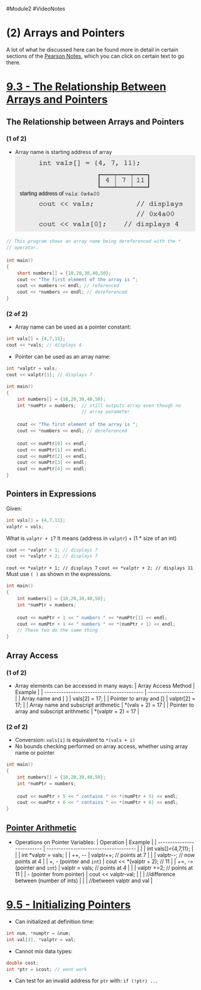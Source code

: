 #Module2 #VideoNotes
# (2) Arrays and Pointers
A lot of what he discussed here can be found more in detail in certain sections of the [Pearson Notes](../Pearson%20Notes), which you can click on certain text to go there.
# [9.3 - The Relationship Between Arrays and Pointers](../Pearson%20Notes/9.3%20-%20The%20Relationship%20Between%20Arrays%20and%20Pointers.md)
## The Relationship between Arrays and Pointers 
### (1 of 2)
- Array name is starting address of array
![](2%20-%20Pointers%20and%20Arrays%20Photos/Pointers%20and%20Arrays%20-%20The%20Relationship%20between%20Arrays%20and%20Pointers%201.png)
```c++
// This program shows an array name being dereferenced with the *
// operator.

int main()
{
	short numbers[] = {10,20,30,40,50};
	cout << "The first element of the array is ";
	cout << numbers << endl; // referenced
	cout << *numbers << endl; // dereferenced
}
```
### (2 of 2)
- Array name can be used as a pointer constant:
```c++
int vals[] = {4,7,11};
cout << *vals; // displays 4
```
- Pointer can be used as an array name:
```c++
int *valptr = vals;
cout << valptr[1]; // displays 7
```

```c++
int main()
{
	int numbers[] = {10,20,30,40,50};
	int *numPtr = numbers;  // still outputs array even though no
							// array parameter
	
	cout << "The first element of the array is ";
	cout << *numbers << endl; // dereferenced

	cout << numPtr[0] << endl;
	cout << numPtr[1] << endl;
	cout << numPtr[2] << endl;
	cout << numPtr[3] << endl;
	cout << numPtr[4] << endl;
}
```

## Pointers in Expressions
Given:
```c++
int vals[] = {4,7,11};
valptr = vals;
```
What is `valptr + 1`? It means (address in `valptr`) + (1 * size of an int)
```c++
cout << *valptr + 1; // displays 7
cout << *valptr + 2; // displays 7
```
`cout << *valptr + 1; // displays 7`
`cout << *valptr + 2; // displays 11`
Must use `( )` as shown in the expressions.
```c++
int main()
{
	int numbers[] = {10,20,30,40,50};
	int *numPtr = numbers; 
	
	cout << numPtr + 1 << " numbers " << *numPtr[1] << endl;
	cout << numPtr + 1 << " numbers " << *(numPtr + 1) << endl;
	// These two do the same thing
}
```

## Array Access
### (1 of 2)
- Array elements can be accessed in many ways:
| Array Access Method                       | Example             |
| ----------------------------------------- | ------------------- |
| Array name and [ ]                         | vals[2] = 17;       |
| Pointer to array and []                   | valptr[2] = 17;     |
| Array name and subscript arithmetic       | \*(vals + 2) = 17   |
| Pointer to array and subscript arithmetic | \*(valptr + 2) = 17 |
### (2 of 2)
- Conversion: `vals[i]` is equivalent to `*(vals + i)`
- No bounds checking performed on array access, whether using array name or pointer
```C++
int main()
{
	int numbers[] = {10,20,30,40,50};
	int *numPtr = numbers;  
	
	cout << numPtr + 5 << " contains " << *(numPtr + 5) << endl;
	cout << numPtr + 6 << " contains " << *(numPtr + 6) << endl;
}
```

## [Pointer Arithmetic](../Pearson%20Notes/9.4%20-%20Pointer%20Arithmetic.md)
- Operations on Pointer Variables:
| Operation                  | Example                               |
| -------------------------- | ------------------------------------- |
|                            | int vals[]={4,7,11};                  |
|                            | int \*valptr = vals;                  |
| ++, --                     | valptr++; // points at 7              |
|                            | valptr--; // now points at 4          |
| +, - (pointer and `int`)   | cout << \*(valptr + 2); // 11         |
| +=, -= (pointer and `int`) | valptr = vals; // points at 4         |
|                            | valptr +=2; // points at 11           |
| - (pointer from pointer)   | cout << valptr-val;                   |
|                            | //difference between (number of ints) |
|                            | //between valptr and val              |

# [9.5 - Initializing Pointers](../Pearson%20Notes/9.5%20-%20Initializing%20Pointers.md)
- Can initialized at definition time:
```c++
int num, *numptr = &num;
int val[3], *valptr = val;
```
- Cannot mix data types:
```c++
double cost;
int *ptr = &cost; // wont work
```
- Can test for an invalid address for `ptr` with: `if (!ptr) ...`
